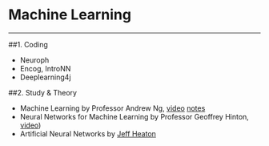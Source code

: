 # Machine Learning

<hr/>

##1. Coding

* Neuroph
* Encog, IntroNN
* Deeplearning4j

##2. Study & Theory

* Machine Learning by Professor Andrew Ng, [video](https://github.com/blitz70/ML/blob/master/LectureAndrewNg.md) [notes](https://github.com/blitz70/ML/blob/master/_notes_AN.txt)
* Neural Networks for Machine Learning by Professor Geoffrey Hinton, [video](https://github.com/blitz70/ML/blob/master/LectureGeoffreyHinton.md))
* Artificial Neural Networks by [Jeff Heaton](https://github.com/blitz70/ML/blob/master/LectureJeffHeaton.md)
